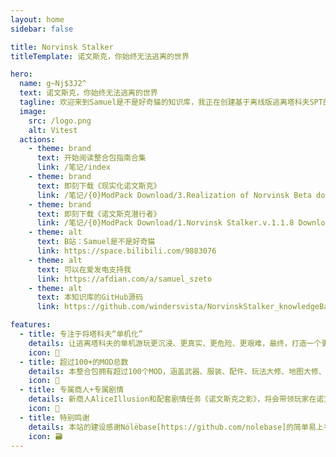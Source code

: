```yaml
---
layout: home
sidebar: false

title: Norvinsk Stalker
titleTemplate: 诺文斯克，你始终无法逃离的世界

hero:
  name: g~Nj$3J2^
  text: 诺文斯克，你始终无法逃离的世界
  tagline: 欢迎来到Samuel是不是好奇猫的知识库，我正在创建基于离线版逃离塔科夫SPT的单机化整合包。欢迎进群交流：881730404
  image:
    src: /logo.png
    alt: Vitest
  actions:
    - theme: brand
      text: 开始阅读整合包指南合集
      link: /笔记/index
    - theme: brand
      text: 即刻下载《现实化诺文斯克》
      link: /笔记/{0}ModPack Download/3.Realization of Norvinsk Beta download
    - theme: brand
      text: 即刻下载《诺文斯克潜行者》
      link: /笔记/{0}ModPack Download/1.Norvinsk Stalker.v.1.1.8 Download
    - theme: alt
      text: B站：Samuel是不是好奇猫
      link: https://space.bilibili.com/9883076
    - theme: alt
      text: 可以在爱发电支持我
      link: https://afdian.com/a/samuel_szeto
    - theme: alt
      text: 本知识库的GitHub源码
      link: https://github.com/windersvista/NorvinskStalker_knowledgeBase

features:
  - title: 专注于将塔科夫“单机化”
    details: 让逃离塔科夫的单机游玩更沉浸、更真实、更危险、更艰难，最终，打造一个更硬核的单机化塔科夫体验
    icon: 🌈
  - title: 超过100+的MOD总数
    details: 本整合包拥有超过100个MOD，涵盖武器、服装、配件、玩法大修、地图大修、玩法大修等几乎所有方向的修改。
    icon: 📃
  - title: 专属商人+专属剧情
    details: 新商人AliceIllusion和配套剧情任务《诺文斯克之影》，将会带领玩家在诺文斯克这片土地上展开另一场冒险。
    icon: 🚀
  - title: 特别鸣谢
    details: 本站的建设感谢Nólëbase[https://github.com/nolebase]的简单易上手的知识库部署方案，并感谢jackie_xiao提供的教程和git模版[https://github.com/Jackiexiao/nolebase-template]
    icon: 🗃
---
```


<HomePage />
